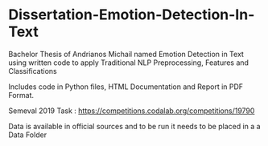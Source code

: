 # Dissertation-Emotion-Detection-In-Text

Bachelor Thesis of Andrianos Michail named Emotion Detection in Text using written code to apply Traditional NLP Preprocessing, Features and Classifications

Includes code in Python files, HTML Documentation and Report in PDF Format.

Semeval 2019 Task : https://competitions.codalab.org/competitions/19790

Data is available in official sources and to be run it needs to be placed in a a Data Folder
